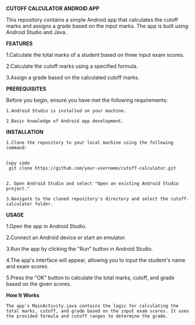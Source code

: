**CUTOFF CALCULATOR ANDROID APP**

This repository contains a simple Android app that calculates the cutoff marks and assigns a grade based on the input marks. The app is built using Android Studio and Java.

**FEATURES** 

  1.Calculate the total marks of a student based on three input exam scores.

  2.Calculate the cutoff marks using a specified formula.

  3.Assign a grade based on the calculated cutoff marks.
  
**PREREQUISITES**

   Before you begin, ensure you have met the following requirements:

    1.Android Studio is installed on your machine.
    
    2.Basic knowledge of Android app development.
    
**INSTALLATION**

    1.Clone the repository to your local machine using the following command:


    Copy code
     git clone https://github.com/your-username/cutoff-calculator.git
     
     
    2. Open Android Studio and select "Open an existing Android Studio project."

    3.Navigate to the cloned repository's directory and select the cutoff-calculator folder.
   
**USAGE**

  1.Open the app in Android Studio.
  
  2.Connect an Android device or start an emulator.
  
  3.Run the app by clicking the "Run" button in Android Studio.
  
  4.The app's interface will appear, allowing you to input the student's name and exam scores.
  
  5.Press the "OK" button to calculate the total marks, cutoff, and grade based on the given scores.
  

**How It Works**

    The app's MainActivity.java contains the logic for calculating the total marks, cutoff, and grade based on the input exam scores. It uses the provided formula and cutoff ranges to determine the grade.
